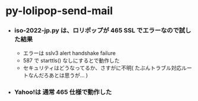 # py-lolipop-send-mail

- ### iso-2022-jp.py は、ロリポップが 465 SSL でエラーなので試した結果
  - エラーは sslv3 alert handshake failure
  - 587 で starttls() なしにするとで動作した
  - セキュリティはどうなってるか、さすがに不明( たぶんトラブル対応ルートなんだろあとは思うが... )

- ### Yahoo!は 通常 465 仕様で動作した
